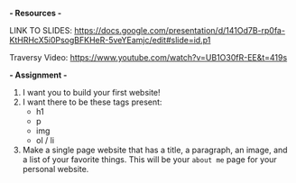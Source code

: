 **- Resources -**

LINK TO SLIDES: https://docs.google.com/presentation/d/141Od7B-rp0fa-KtHRHcX5i0PsogBFKHeR-5veYEamjc/edit#slide=id.p1

Traversy Video: https://www.youtube.com/watch?v=UB1O30fR-EE&t=419s

**- Assignment -**

1. I want you to build your first website!
2. I want there to be these tags present:
   - h1
   - p
   - img
   - ol / li
3. Make a single page website that has a title, a paragraph, an image, and a list of your favorite things. This will be your `about me` page for your personal website.
